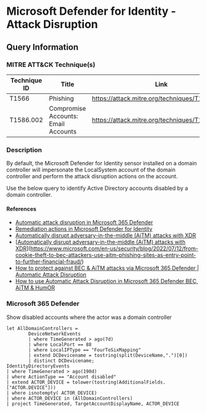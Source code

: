 # Microsoft Defender for Identity - Attack Disruption

## Query Information

### MITRE ATT&CK Technique(s)

| Technique ID | Title    | Link    |
| ---  | --- | --- |
| T1566 | Phishing | https://attack.mitre.org/techniques/T1566/ |
| T1586.002 | Compromise Accounts: Email Accounts | https://attack.mitre.org/techniques/T1586/002/ |

### Description

By default, the Microsoft Defender for Identity sensor installed on a domain controller will impersonate the LocalSystem account of the domain controller and perform the attack disruption actions on the account.

Use the below query to identify Active Directory accounts disabled by a domain controller.

#### References

- [Automatic attack disruption in Microsoft 365 Defender](https://learn.microsoft.com/en-us/microsoft-365/security/defender/automatic-attack-disruption?view=o365-worldwide)
- [Remediation actions in Microsoft Defender for Identity](https://learn.microsoft.com/en-us/defender-for-identity/remediation-actions)
- [Automatically disrupt adversary-in-the-middle (AiTM) attacks with XDR](https://techcommunity.microsoft.com/t5/microsoft-365-defender-blog/automatically-disrupt-adversary-in-the-middle-aitm-attacks-with/ba-p/3821751)
- [[Automatically disrupt adversary-in-the-middle (AiTM) attacks with XDR](https://techcommunity.microsoft.com/t5/microsoft-365-defender-blog/automatically-disrupt-adversary-in-the-middle-aitm-attacks-with/ba-p/3821751)](https://www.microsoft.com/en-us/security/blog/2022/07/12/from-cookie-theft-to-bec-attackers-use-aitm-phishing-sites-as-entry-point-to-further-financial-fraud/)
- [How to protect against BEC & AiTM attacks via Microsoft 365 Defender | Automatic Attack Disruption](https://derkvanderwoude.medium.com/how-to-protect-against-bec-aitm-attacks-via-microsoft-365-defender-automatic-attack-disruption-13a33ca44a39)
- [How to use Automatic Attack Disruption in Microsoft 365 Defender BEC, AiTM & HumOR](https://jeffreyappel.nl/how-to-use-automatic-attack-disruption-in-microsoft-365-defender-bec-aitm-humor/)

### Microsoft 365 Defender

Show disabled accounts where the actor was a domain controller

```kql
let AllDomainControllers =
        DeviceNetworkEvents
        | where TimeGenerated > ago(7d)
        | where LocalPort == 88
        | where LocalIPType == "FourToSixMapping"
        | extend DCDevicename = tostring(split(DeviceName,".")[0])
        | distinct DCDevicename;
IdentityDirectoryEvents
| where TimeGenerated > ago(190d)
| where ActionType == "Account disabled"
| extend ACTOR_DEVICE = tolower(tostring(AdditionalFields.["ACTOR.DEVICE"]))
| where isnotempty( ACTOR_DEVICE)
| where ACTOR_DEVICE in (AllDomainControllers)
| project TimeGenerated, TargetAccountDisplayName, ACTOR_DEVICE
```
